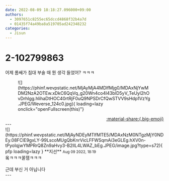 ```yaml
---
date: 2022-08-09 18:18:27.096000+09:00
authors:
  - 3097651c8255ec65dccd4868f32b4a7d
  - 01435f74a49ba8a519705ad242348232
categories:
  - Jisun
---
```


# 2-102799863

<div class="post-container" markdown="1">
<div class="content-container md-sidebar__scrollwrap" markdown="1">

어제 롬쌔가 침대 부술 때 뭔 생각 들었어? ㅋㅋㅋ
<figure markdown="1">
![](https://phinf.wevpstatic.net/MjAyMjA4MDlfMjg0/MDAxNjYwMDM2NzA2OTEw.xDkC6QqVq_g20Wn4co4l43bID5yV_TeUyl2hOvDrhlgg.hlihaDtHOC40rtRjF0uQ9NPSDrCfQwSTVV9sHdp1VzYg.JPEG/Weverse_124c0.jpg){ loading=lazy onclick="openFullscreen(this)"}
</figure>


</div>
</div>

<div style="text-align: right;" markdown="1">
<a href="https://weverse.io/fromis9/fanpost/2-102799863" style="text-align: right;">:material-share:{.big-emoji}</a>
</div>
---

<div class="comments-container md-sidebar__scrollwrap" markdown="1">
<div class="comment" markdown="1">
<div class='id-container' markdown="1">
![](https://phinf.wevpstatic.net/MjAyNDEyMTlfMTE5/MDAxNzM0NTgzMjY0NDEy.08FClE9gxLY-99LscoMUgQbKnrVicLFFWSqmAi3eGLEg.hXV0n-tPyoIqjwYMPRrQ8Zn9aHvy3-B2llL4LWAZ_bEg.JPEG/image.jpg?type=s72){ pfp loading=lazy }
**<span class="artist">지선</span>** <small>Aug 09 2022, 18:19</small><br>
</div>
<div class='comment-body' markdown="1">
옼ㅋㅋㅋ꿀잼ㅋㅋㅋ<br><br>근데 부신 거 아닙니다
</div>
</div>
</div>
---
